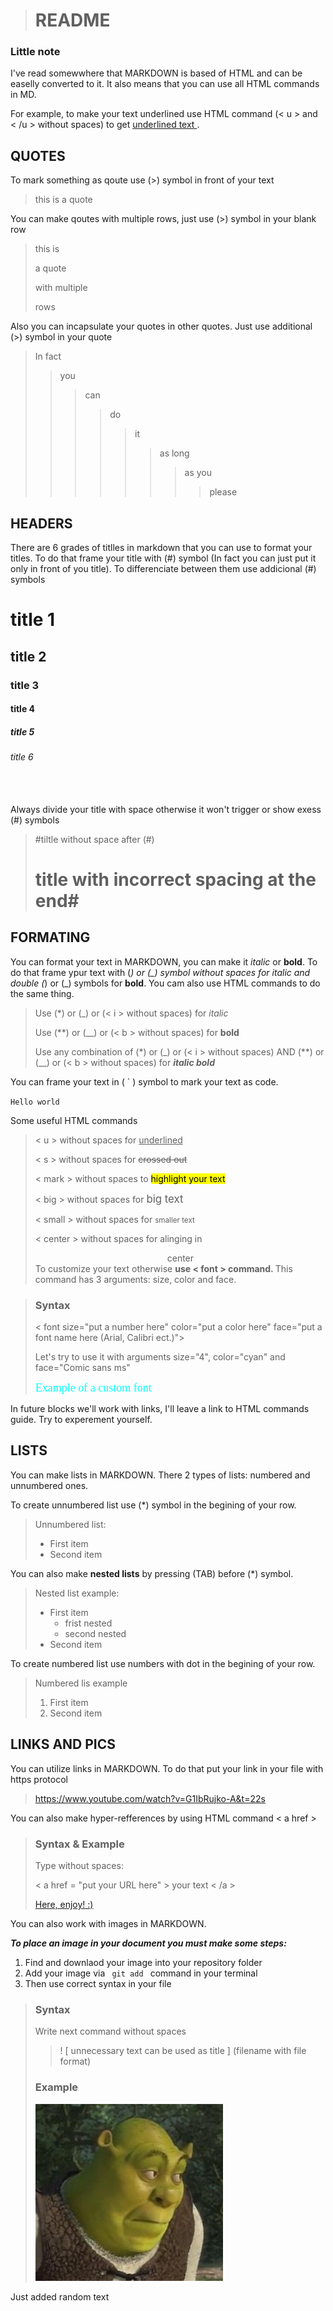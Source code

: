 > # README #

### Little note

I've read somewwhere that MARKDOWN is based of HTML and can be easelly converted to it. It also means that you can use all HTML commands in MD. 

For example, to make your text underlined use HTML command (< u > and < /u > without spaces) to get <u> underlined text </u>.

## QUOTES 

To mark something as qoute use (>) symbol in front of your text

> this is a quote

You can make qoutes with multiple rows, just use (>) symbol in your blank row

> this is 
>
> a quote
>
> with multiple
>
> rows

Also you can incapsulate your quotes in other quotes. Just use additional (>) symbol in your quote

> In fact 
>>you
>>>can
>>>>do
>>>>>it
>>>>>>as long
>>>>>>>as you
>>>>>>>>please

## HEADERS

There are 6 grades of titlles in markdown that you can use to format your titles. To do that frame your title with (#) symbol (In fact you can just put it only in front of you title). To differenciate between them use addicional (#) symbols

# title 1

## title 2

### title 3

#### title 4

##### title 5

###### title 6
<br></br>
Always divide your title with space otherwise it won't trigger or show exess (#) symbols

>#tiltle without space after (#)
>
>
> # title with incorrect spacing at the end#

## FORMATING

You can format your text in MARKDOWN, you can make it _italic_ or __bold__. To do that frame ypur text with (*) or (_) symbol without spaces for *italic* and double (*) or (_) symbols for **bold**. You cam also use HTML commands to do the same thing. 

> Use (*) or (_) or (< i > without spaces) for *italic*
>
> Use (**) or (__) or (< b > without spaces) for **bold**
>
> Use any combination of (*) or (_) or (< i > without spaces) AND (**) or (__) or (< b > without spaces) for __*italic bold*__

You can frame your text in ( ` ) symbol to mark your text as code.

`Hello world`

Some useful HTML commands
> < u > without spaces for <u>underlined</u>
>
> < s > without spaces for <s>crossed out</s>
>
> < mark > without spaces to <mark> highlight your text </mark>  
>
> < big > without spaces for <big> big text </big>
>
> < small > without spaces for <small> smaller text </small>
>
> < center > without spaces for alinging in 
> <center> center </center>
> To customize your text otherwise <b> use < font > command. </b> This command has 3 arguments: size, color and face.

> ### Syntax ###
> < font size="put a number here" color="put a color here" face="put a font name here (Arial, Calibri ect.)"> 
> 
>Let's try to use it with arguments size="4", color="cyan" and face="Comic sans ms"
>
> <font size="4" color="cyan" face="comic sans ms">Example of a custom font</font>

In future blocks we'll work with links, I'll leave a link to HTML commands guide. Try to experement yourself.

## LISTS

You can make lists in MARKDOWN. There 2 types of lists: numbered and unnumbered ones.

To create unnumbered list use (*) symbol in the begining of your row.

> Unnumbered list:
> * First item
> * Second item

You can also make **nested lists** by pressing (TAB) before  (*) symbol.
> Nested list example:
> * First item
>   * frist nested
>   * second nested
> * Second item   

To create numbered list use numbers with dot in the begining of your row.

> Numbered lis example
> 1. First item
> 2. Second item


## LINKS AND PICS

You can utilize links in MARKDOWN. 
To do that put your link in your file with https protocol
> https://www.youtube.com/watch?v=G1IbRujko-A&t=22s

You can also make hyper-refferences by using HTML command < a href >

> ### Syntax & Example
>
> Type without spaces:
>
> < a href = "put your URL here" > your text < /a >
>
> <a href="https://www.youtube.com/watch?v=SF-_47-oCtk"> Here, enjoy! :) </a>

You can also work with images in MARKDOWN. 

***To place an image in your document you must make some steps:***
1. Find and downlaod your image into your repository folder
2. Add your image via <code> git add </code> command in your terminal
3. Then use correct syntax in your file

> ### Syntax
> Write next command without spaces
>> ! [ unnecessary text can be used as title ] (filename with file format) 
>
> ### Example
>
> ![everybody loves a good Shrek meme](shrek.jpg)

Just added random text